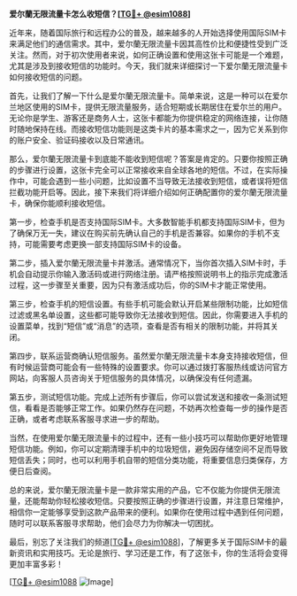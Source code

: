 **爱尔蘭无限流量卡怎么收短信？[[TG💪+ @esim1088](https://t.me/s/esim1088)]**

近年来，随着国际旅行和远程办公的普及，越来越多的人开始选择使用国际SIM卡来满足他们的通信需求。其中，爱尔蘭无限流量卡因其高性价比和便捷性受到广泛关注。然而，对于初次使用者来说，如何正确设置和使用这张卡可能是一个难题，尤其是涉及到接收短信的功能时。今天，我们就来详细探讨一下爱尔蘭无限流量卡如何接收短信的问题。

首先，让我们了解一下什么是爱尔蘭无限流量卡。简单来说，这是一种可以在爱尔兰地区使用的SIM卡，提供无限流量服务，适合短期或长期居住在爱尔兰的用户。无论你是学生、游客还是商务人士，这张卡都能为你提供稳定的网络连接，让你随时随地保持在线。而接收短信功能则是这类卡片的基本需求之一，因为它关系到你的账户安全、验证码接收以及日常通讯。

那么，爱尔蘭无限流量卡到底能不能收到短信呢？答案是肯定的。只要你按照正确的步骤进行设置，这张卡完全可以正常接收来自全球各地的短信。不过，在实际操作中，可能会遇到一些小问题，比如设置不当导致无法接收到短信，或者误将短信拦截功能开启等。因此，接下来我们将详细介绍如何正确配置你的爱尔蘭无限流量卡，确保你能顺利接收短信。

第一步，检查手机是否支持国际SIM卡。大多数智能手机都支持国际SIM卡，但为了确保万无一失，建议在购买前先确认自己的手机是否兼容。如果你的手机不支持，可能需要考虑更换一部支持国际SIM卡的设备。

第二步，插入爱尔蘭无限流量卡并激活。通常情况下，当你首次插入SIM卡时，手机会自动提示你输入激活码或进行网络注册。请严格按照说明书上的指示完成激活过程，这一步骤至关重要，因为只有激活成功后，你的SIM卡才能正常使用。

第三步，检查手机的短信设置。有些手机可能会默认开启某些限制功能，比如短信过滤或黑名单设置，这些都可能导致你无法接收到短信。因此，你需要进入手机的设置菜单，找到“短信”或“消息”的选项，查看是否有相关的限制功能，并将其关闭。

第四步，联系运营商确认短信服务。虽然爱尔蘭无限流量卡本身支持接收短信，但有时候运营商可能会有一些特殊的设置要求。你可以通过拨打客服热线或访问官方网站，向客服人员咨询关于短信服务的具体情况，以确保没有任何遗漏。

第五步，测试短信功能。完成上述所有步骤后，你可以尝试发送和接收一条测试短信，看看是否能够正常工作。如果仍然存在问题，不妨再次检查每一步的操作是否正确，或者考虑联系客服寻求进一步的帮助。

当然，在使用爱尔蘭无限流量卡的过程中，还有一些小技巧可以帮助你更好地管理短信功能。例如，你可以定期清理手机中的垃圾短信，避免因存储空间不足而导致短信丢失；同时，也可以利用手机自带的短信分类功能，将重要信息归类保存，方便日后查阅。

总的来说，爱尔蘭无限流量卡是一款非常实用的产品，它不仅能为你提供无限流量，还能帮助你轻松接收短信。只要按照正确的步骤进行设置，并注意日常维护，相信你一定能够享受到这款产品带来的便利。如果你在使用过程中遇到任何问题，随时可以联系客服寻求帮助，他们会尽力为你解决一切困扰。

最后，别忘了关注我们的频道[[TG💪+ @esim1088](https://t.me/s/esim1088)]，了解更多关于国际SIM卡的最新资讯和实用技巧。无论是旅行、学习还是工作，有了这张卡，你的生活将会变得更加丰富多彩！

[[TG💪+ @esim1088](https://t.me/s/esim1088) ![Image](https://i.postimg.cc/4NQfJmqS/Snipaste-2025-05-13-00-14-12.png)]